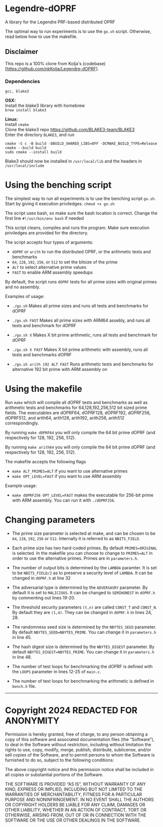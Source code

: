
# Legendre-dOPRF
A library for the Legendre PRF-based distributed OPRF

The optimal way to run experiments is to use the `go.sh` script.
Otherwise, read below how to use the makefile.

## Disclaimer

This repo is a 100% clone from Kolja's (codebase)[https://github.com/nkKolja/Legendre-dOPRF].

### Dependencies
`gcc, blake3`

**OSX:**  
	Install the blake3 library with homebrew  
	`brew install blake3`

**Linux:**  
	Install `cmake`  
	Clone the blake3 repo https://github.com/BLAKE3-team/BLAKE3  
	Enter the directory `BLAKE3`, and run  
```
cmake -S c -B build -DBUILD_SHARED_LIBS=OFF -DCMAKE_BUILD_TYPE=Release
cmake --build build
sudo cmake --install build
```

Blake3 should now be installed in `/usr/local/lib` and the headers in `/usr/local/include`

# Using the benching script

The simplest way to run all experiments is to use the benching script `go.sh`.
Start by giving it execution priviledges.
`chmod +x go.sh`

The script uses bash, so make sure the bash location is correct.
Change the first line `#!/usr/bin/env bash` if needed

This script cleans, compiles and runs the program. Make sure execution priviledges are provided for the directory. 

The script accepts four types of arguments:
- `dOPRF` or `arith` to run the distributed OPRF, or the arithmetic tests and benchmarks
- `64`, `128`, `192`, `256`, or `512` to set the bitsize of the prime
- `ALT` to select alternative prime values
- `FAST` to enable ARM assembly speedups

By default, the script runs `dOPRF` tests for all prime sizes with original primes and no assembly.

Examples of usage:

- `./go.sh` Makes all prime sizes and runs all tests and benchmarks for dOPRF

- `./go.sh FAST` Makes all prime sizes with ARM64 assebly, and runs all tests and benchmark for dOPRF

- `./go.sh X` Makes X bit prime arithmetic, runs all tests and benchmark for dOPRF

- `./go.sh X FAST` Makes X bit prime arithmetic with assembly, runs all tests and benchmarks dOPRF

- `./go.sh arith 192 ALT FAST` Runs arithmetic tests and benchmarks for alternative 192 bit prime with ARM assembly on


# Using the makefile

Run `make` which will compile all dOPRF tests and benchmarks as well as arithmetic tests and benchmarks for 64,128,192,256,512 bit sized prime fields. The executables are dOPRF64, dOPRF128, dOPRF192, dOPRF256, dOPRF512, and arith64, arith128, arith192, arith256, arith512 correspondingly.

By running `make dOPRF64` you will only compile the 64 bit prime dOPRF (and respectively for 128, 192, 256, 512). 

By running `make arith64` you will only compile the 64 bit prime dOPRF (and respectively for 128, 192, 256, 512). 

The makefile accepts the following flags
- `make ALT_PRIMES=ALT` if you want to use alternative primes
- `make OPT_LEVEL=FAST` if you want to use ARM assembly


Example usage:
- `make dOPRF256 OPT_LEVEL=FAST` makes the executable for 256-bit prime with ARM assembly. You can run it with `./dOPRF256`. 



# Changing parameters

- The prime size parameter is selected at make, and can be chosen to be `64`, `128`, `192`, `256` or `512`. Internally it is referred to as `NBITS_FIELD`.
- Each prime size has two hard-coded primes. By default `PRIMES=ORIGINAL` is selected. In the makefile you can choose to change to `PRIMES=ALT` in order to use the alternative primes. Primes are in `parameters.h`.

- The number of output bits is determined by the `LAMBDA` paramter. It is set to be `NBITS_FIELD/2` as to preserve a security level of `LAMBDA`. It can be changed in `dOPRF.h` at line 32
- The adversarial type is determined by the `ADVERSASRY` parameter. By default it is set to `MALICIOUS`. It can be changed to `SEMIHONEST` in `dOPRF.h` by commenting out lines 19-20.
- The threshold security parameters `(t,n)` are called `CONST_T` and `CONST_N`. By default they are `(1,4)`. They can be changed in `dOPRF.h` in lines 24, 28.
- The randomness seed size is determined by the `NBYTES_SEED` parameter. By default `NBYTES_SEED=NBYTES_PRIME`. You can change it in `parameters.h` in line 45.
- The hash digest size is determined by the `NBYTES_DIGEST` parameter. By default `NBYTES_DIGEST=NBYTES_PRIME`. You can change it in `parameters.h` in line 48.

- The number of test loops for benchmarking the dOPRF is defined with the `LOOPS`  parameter in lines 12-25 of `main.c`.
- The number of test loops for benchmarking the arithmetic is defined in `bench.h` file.

---

# Copyright 2024 REDACTED FOR ANONYMITY

Permission is hereby granted, free of charge, to any person obtaining a copy of this software and associated documentation files (the “Software”), to deal in the Software without restriction, including without limitation the rights to use, copy, modify, merge, publish, distribute, sublicense, and/or sell copies of the Software, and to permit persons to whom the Software is furnished to do so, subject to the following conditions:

The above copyright notice and this permission notice shall be included in all copies or substantial portions of the Software.

THE SOFTWARE IS PROVIDED “AS IS”, WITHOUT WARRANTY OF ANY KIND, EXPRESS OR IMPLIED, INCLUDING BUT NOT LIMITED TO THE WARRANTIES OF MERCHANTABILITY, FITNESS FOR A PARTICULAR PURPOSE AND NONINFRINGEMENT. IN NO EVENT SHALL THE AUTHORS OR COPYRIGHT HOLDERS BE LIABLE FOR ANY CLAIM, DAMAGES OR OTHER LIABILITY, WHETHER IN AN ACTION OF CONTRACT, TORT OR OTHERWISE, ARISING FROM, OUT OF OR IN CONNECTION WITH THE SOFTWARE OR THE USE OR OTHER DEALINGS IN THE SOFTWARE.



